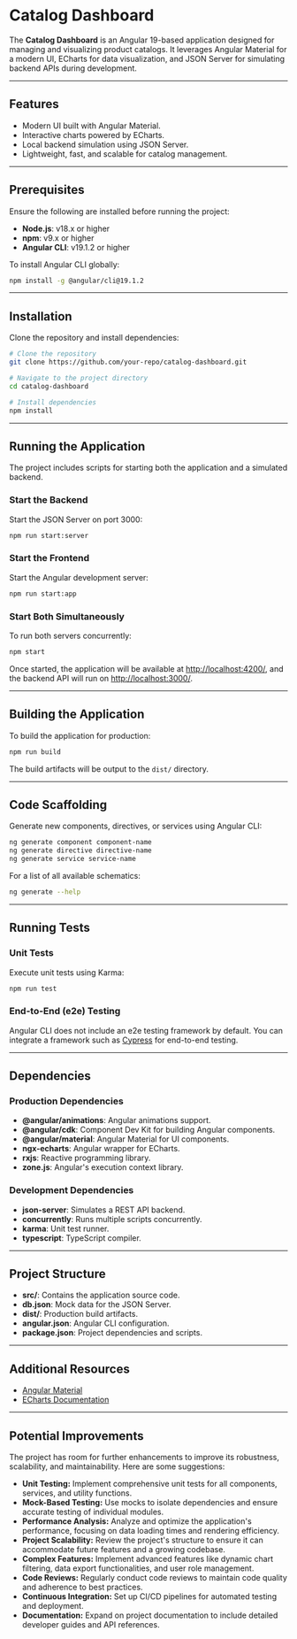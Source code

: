 # Catalog Dashboard

The **Catalog Dashboard** is an Angular 19-based application designed for managing and visualizing product catalogs. It leverages Angular Material for a modern UI, ECharts for data visualization, and JSON Server for simulating backend APIs during development.

---

## Features

- Modern UI built with Angular Material.
- Interactive charts powered by ECharts.
- Local backend simulation using JSON Server.
- Lightweight, fast, and scalable for catalog management.

---

## Prerequisites

Ensure the following are installed before running the project:

- **Node.js**: v18.x or higher
- **npm**: v9.x or higher
- **Angular CLI**: v19.1.2 or higher

To install Angular CLI globally:
```bash
npm install -g @angular/cli@19.1.2
```

---

## Installation

Clone the repository and install dependencies:

```bash
# Clone the repository
git clone https://github.com/your-repo/catalog-dashboard.git

# Navigate to the project directory
cd catalog-dashboard

# Install dependencies
npm install
```

---

## Running the Application

The project includes scripts for starting both the application and a simulated backend.

### Start the Backend
Start the JSON Server on port 3000:
```bash
npm run start:server
```

### Start the Frontend
Start the Angular development server:
```bash
npm run start:app
```

### Start Both Simultaneously
To run both servers concurrently:
```bash
npm start
```

Once started, the application will be available at [http://localhost:4200/](http://localhost:4200/), and the backend API will run on [http://localhost:3000/](http://localhost:3000/).

---

## Building the Application

To build the application for production:
```bash
npm run build
```

The build artifacts will be output to the `dist/` directory.

---

## Code Scaffolding

Generate new components, directives, or services using Angular CLI:
```bash
ng generate component component-name
ng generate directive directive-name
ng generate service service-name
```

For a list of all available schematics:
```bash
ng generate --help
```

---

## Running Tests

### Unit Tests
Execute unit tests using Karma:
```bash
npm run test
```

### End-to-End (e2e) Testing
Angular CLI does not include an e2e testing framework by default. You can integrate a framework such as [Cypress](https://www.cypress.io/) for end-to-end testing.

---

## Dependencies

### Production Dependencies
- **@angular/animations**: Angular animations support.
- **@angular/cdk**: Component Dev Kit for building Angular components.
- **@angular/material**: Angular Material for UI components.
- **ngx-echarts**: Angular wrapper for ECharts.
- **rxjs**: Reactive programming library.
- **zone.js**: Angular's execution context library.

### Development Dependencies
- **json-server**: Simulates a REST API backend.
- **concurrently**: Runs multiple scripts concurrently.
- **karma**: Unit test runner.
- **typescript**: TypeScript compiler.

---

## Project Structure

- **src/**: Contains the application source code.
- **db.json**: Mock data for the JSON Server.
- **dist/**: Production build artifacts.
- **angular.json**: Angular CLI configuration.
- **package.json**: Project dependencies and scripts.

---

## Additional Resources

- [Angular Material](https://material.angular.io/)
- [ECharts Documentation](https://echarts.apache.org/)

---

## Potential Improvements

The project has room for further enhancements to improve its robustness, scalability, and maintainability. Here are some suggestions:

- **Unit Testing:** Implement comprehensive unit tests for all components, services, and utility functions.
- **Mock-Based Testing:** Use mocks to isolate dependencies and ensure accurate testing of individual modules.
- **Performance Analysis:** Analyze and optimize the application's performance, focusing on data loading times and rendering efficiency.
- **Project Scalability:** Review the project's structure to ensure it can accommodate future features and a growing codebase.
- **Complex Features:** Implement advanced features like dynamic chart filtering, data export functionalities, and user role management.
- **Code Reviews:** Regularly conduct code reviews to maintain code quality and adherence to best practices.
- **Continuous Integration:** Set up CI/CD pipelines for automated testing and deployment.
- **Documentation:** Expand on project documentation to include detailed developer guides and API references.
